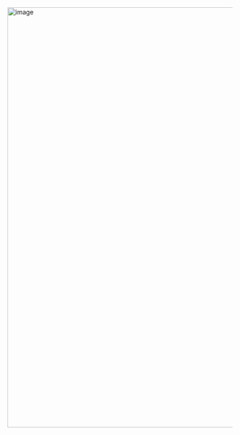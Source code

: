 <img width="941" alt="image" src="https://github.com/Mauricio-mr-Dev/Porfolio-Mauricio-Marin/assets/156234873/6e46d7c4-bf93-4ad2-bdd3-48b3abc9a421">
